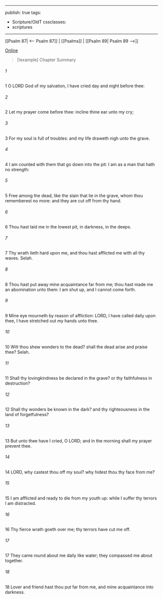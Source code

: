 

---
publish: true
tags:
  - Scripture/OldT
cssclasses:
  - scriptures
---
[[Psalm 87| <-- Psalm 87]] | [[Psalms]] | [[Psalm 89| Psalm 89 -->]]

[Online](https://churchofjesuschrist.org/study/scriptures/ot/ps/88?lang=eng)

>[!example] Chapter Summary
>
###### 1
1 O LORD God of my salvation, I have cried day and night before thee:
###### 2
2 Let my prayer come before thee: incline thine ear unto my cry;
###### 3
3 For my soul is full of troubles: and my life draweth nigh unto the grave.
###### 4
4 I am counted with them that go down into the pit: I am as a man that hath no strength:
###### 5
5 Free among the dead, like the slain that lie in the grave, whom thou rememberest no more: and they are cut off from thy hand.
###### 6
6 Thou hast laid me in the lowest pit, in darkness, in the deeps.
###### 7
7 Thy wrath lieth hard upon me, and thou hast afflicted me with all thy waves.  Selah.
###### 8
8 Thou hast put away mine acquaintance far from me; thou hast made me an abomination unto them: I am shut up, and I cannot come forth.
###### 9
9 Mine eye mourneth by reason of affliction: LORD, I have called daily upon thee, I have stretched out my hands unto thee.
###### 10
10 Wilt thou shew wonders to the dead?  shall the dead arise and praise thee?  Selah.
###### 11
11 Shall thy lovingkindness be declared in the grave?  or thy faithfulness in destruction?
###### 12
12 Shall thy wonders be known in the dark?  and thy righteousness in the land of forgetfulness?
###### 13
13 But unto thee have I cried, O LORD; and in the morning shall my prayer prevent thee.
###### 14
14 LORD, why castest thou off my soul?  why hidest thou thy face from me?
###### 15
15 I am afflicted and ready to die from my youth up: while I suffer thy terrors I am distracted.
###### 16
16 Thy fierce wrath goeth over me; thy terrors have cut me off.
###### 17
17 They came round about me daily like water; they compassed me about together.
###### 18
18 Lover and friend hast thou put far from me, and mine acquaintance into darkness.



